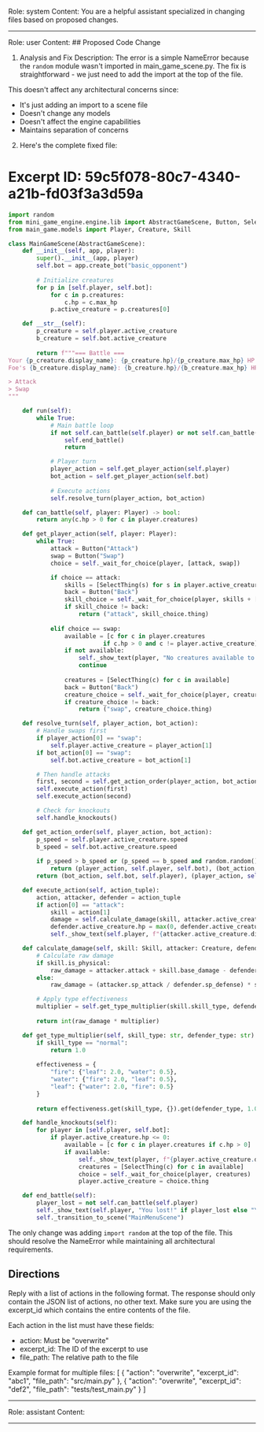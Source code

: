 Role: system
Content: You are a helpful assistant specialized in changing files based on proposed changes.
__________________
Role: user
Content: ## Proposed Code Change
1. Analysis and Fix Description:
The error is a simple NameError because the `random` module wasn't imported in main_game_scene.py. The fix is straightforward - we just need to add the import at the top of the file.

This doesn't affect any architectural concerns since:
- It's just adding an import to a scene file
- Doesn't change any models
- Doesn't affect the engine capabilities
- Maintains separation of concerns

2. Here's the complete fixed file:

# Excerpt ID: 59c5f078-80c7-4340-a21b-fd03f3a3d59a
```python main_game/scenes/main_game_scene.py
import random
from mini_game_engine.engine.lib import AbstractGameScene, Button, SelectThing
from main_game.models import Player, Creature, Skill

class MainGameScene(AbstractGameScene):
    def __init__(self, app, player):
        super().__init__(app, player)
        self.bot = app.create_bot("basic_opponent")
        
        # Initialize creatures
        for p in [self.player, self.bot]:
            for c in p.creatures:
                c.hp = c.max_hp
            p.active_creature = p.creatures[0]

    def __str__(self):
        p_creature = self.player.active_creature
        b_creature = self.bot.active_creature
        
        return f"""=== Battle ===
Your {p_creature.display_name}: {p_creature.hp}/{p_creature.max_hp} HP
Foe's {b_creature.display_name}: {b_creature.hp}/{b_creature.max_hp} HP

> Attack
> Swap
"""

    def run(self):
        while True:
            # Main battle loop
            if not self.can_battle(self.player) or not self.can_battle(self.bot):
                self.end_battle()
                return

            # Player turn
            player_action = self.get_player_action(self.player)
            bot_action = self.get_player_action(self.bot)
            
            # Execute actions
            self.resolve_turn(player_action, bot_action)

    def can_battle(self, player: Player) -> bool:
        return any(c.hp > 0 for c in player.creatures)

    def get_player_action(self, player: Player):
        while True:
            attack = Button("Attack")
            swap = Button("Swap")
            choice = self._wait_for_choice(player, [attack, swap])

            if choice == attack:
                skills = [SelectThing(s) for s in player.active_creature.skills]
                back = Button("Back")
                skill_choice = self._wait_for_choice(player, skills + [back])
                if skill_choice != back:
                    return ("attack", skill_choice.thing)
            
            elif choice == swap:
                available = [c for c in player.creatures 
                           if c.hp > 0 and c != player.active_creature]
                if not available:
                    self._show_text(player, "No creatures available to swap!")
                    continue
                    
                creatures = [SelectThing(c) for c in available]
                back = Button("Back")
                creature_choice = self._wait_for_choice(player, creatures + [back])
                if creature_choice != back:
                    return ("swap", creature_choice.thing)

    def resolve_turn(self, player_action, bot_action):
        # Handle swaps first
        if player_action[0] == "swap":
            self.player.active_creature = player_action[1]
        if bot_action[0] == "swap":
            self.bot.active_creature = bot_action[1]

        # Then handle attacks
        first, second = self.get_action_order(player_action, bot_action)
        self.execute_action(first)
        self.execute_action(second)

        # Check for knockouts
        self.handle_knockouts()

    def get_action_order(self, player_action, bot_action):
        p_speed = self.player.active_creature.speed
        b_speed = self.bot.active_creature.speed
        
        if p_speed > b_speed or (p_speed == b_speed and random.random() < 0.5):
            return (player_action, self.player, self.bot), (bot_action, self.bot, self.player)
        return (bot_action, self.bot, self.player), (player_action, self.player, self.bot)

    def execute_action(self, action_tuple):
        action, attacker, defender = action_tuple
        if action[0] == "attack":
            skill = action[1]
            damage = self.calculate_damage(skill, attacker.active_creature, defender.active_creature)
            defender.active_creature.hp = max(0, defender.active_creature.hp - damage)
            self._show_text(self.player, f"{attacker.active_creature.display_name} used {skill.display_name} for {damage} damage!")

    def calculate_damage(self, skill: Skill, attacker: Creature, defender: Creature) -> int:
        # Calculate raw damage
        if skill.is_physical:
            raw_damage = attacker.attack + skill.base_damage - defender.defense
        else:
            raw_damage = (attacker.sp_attack / defender.sp_defense) * skill.base_damage

        # Apply type effectiveness
        multiplier = self.get_type_multiplier(skill.skill_type, defender.creature_type)
        
        return int(raw_damage * multiplier)

    def get_type_multiplier(self, skill_type: str, defender_type: str) -> float:
        if skill_type == "normal":
            return 1.0
            
        effectiveness = {
            "fire": {"leaf": 2.0, "water": 0.5},
            "water": {"fire": 2.0, "leaf": 0.5},
            "leaf": {"water": 2.0, "fire": 0.5}
        }
        
        return effectiveness.get(skill_type, {}).get(defender_type, 1.0)

    def handle_knockouts(self):
        for player in [self.player, self.bot]:
            if player.active_creature.hp <= 0:
                available = [c for c in player.creatures if c.hp > 0]
                if available:
                    self._show_text(player, f"{player.active_creature.display_name} was knocked out!")
                    creatures = [SelectThing(c) for c in available]
                    choice = self._wait_for_choice(player, creatures)
                    player.active_creature = choice.thing

    def end_battle(self):
        player_lost = not self.can_battle(self.player)
        self._show_text(self.player, "You lost!" if player_lost else "You won!")
        self._transition_to_scene("MainMenuScene")
```

The only change was adding `import random` at the top of the file. This should resolve the NameError while maintaining all architectural requirements.

## Directions
Reply with a list of actions in the following format. The response should only contain the JSON list of actions, no other text.
Make sure you are using the excerpt_id which contains the entire contents of the file.

Each action in the list must have these fields:
- action: Must be "overwrite"
- excerpt_id: The ID of the excerpt to use
- file_path: The relative path to the file

Example format for multiple files:
[
    {
        "action": "overwrite",
        "excerpt_id": "abc1",
        "file_path": "src/main.py"
    },
    {
        "action": "overwrite",
        "excerpt_id": "def2",
        "file_path": "tests/test_main.py"
    }
]
__________________
Role: assistant
Content: 
__________________

